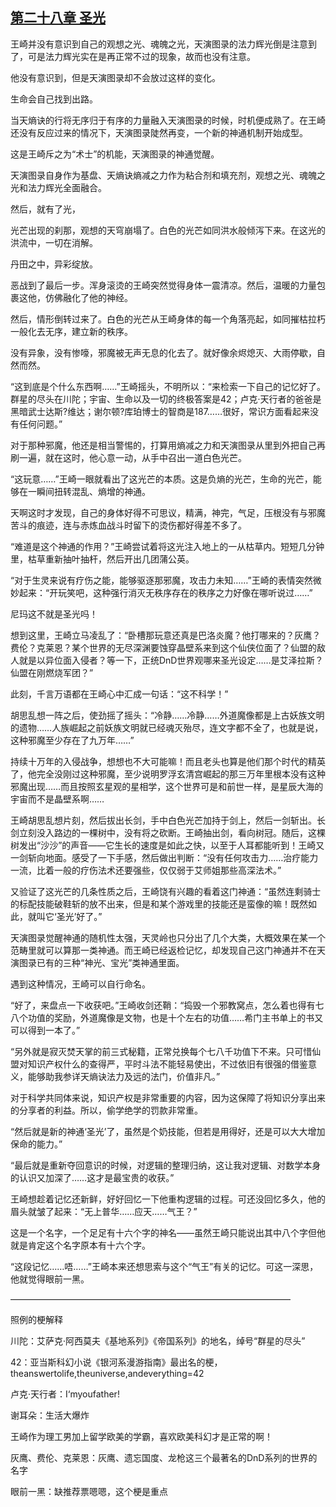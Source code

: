 ## [第二十八章 圣光](https://www.xxbiquge.com/11_11207/8831915.html)


  王崎并没有意识到自己的观想之光、魂魄之光，天演图录的法力辉光倒是注意到了，可是法力辉光实在是再正常不过的现象，故而也没有注意。

  他没有意识到，但是天演图录却不会放过这样的变化。

  生命会自己找到出路。

  当天熵诀的行将无序归于有序的力量融入天演图录的时候，时机便成熟了。在王崎还没有反应过来的情况下，天演图录陡然再变，一个新的神通机制开始成型。

  这是王崎斥之为“术士”的机能，天演图录的神通觉醒。

  天演图录自身作为基盘、天熵诀熵减之力作为粘合剂和填充剂，观想之光、魂魄之光和法力辉光全面融合。

  然后，就有了光，

  光芒出现的刹那，观想的天穹崩塌了。白色的光芒如同洪水般倾泻下来。在这光的洪流中，一切在消解。

  丹田之中，异彩绽放。

  恶战到了最后一步。浑身滚烫的王崎突然觉得身体一震清凉。然后，温暖的力量包裹这他，仿佛融化了他的神经。

  然后，情形倒转过来了。白色的光芒从王崎身体的每一个角落亮起，如同摧枯拉朽一般化去无序，建立新的秩序。

  没有异象，没有惨嚎，邪魔被无声无息的化去了。就好像余烬熄灭、大雨停歇，自然而然。

  “这到底是个什么东西啊……”王崎摇头，不明所以：“来检索一下自己的记忆好了。群星的尽头在川陀；宇宙、生命以及一切的终极答案是42；卢克·天行者的爸爸是黑暗武士达斯?维达；谢尔顿?库珀博士的智商是187……很好，常识方面看起来没有任何问题。”

  对于那种邪魔，他还是相当警惕的，打算用熵减之力和天演图录从里到外把自己再刷一遍，就在这时，他心意一动，从手中召出一道白色光芒。

  “这玩意……”王崎一眼就看出了这光芒的本质。这是负熵的光芒，生命的光芒，能够在一瞬间扭转混乱、熵增的神通。

  天啊这时才发现，自己的身体好得不可思议，精满，神完，气足，压根没有与邪魔苦斗的痕迹，连与赤炼血战斗时留下的烫伤都好得差不多了。

  “难道是这个神通的作用？”王崎尝试着将这光注入地上的一从枯草内。短短几分钟里，枯草重新抽叶抽杆，然后开出几团蒲公英。

  “对于生灵来说有疗伤之能，能够驱逐那邪魔，攻击力未知……”王崎的表情突然微妙起来：“开玩笑吧，这种强行消灭无秩序存在的秩序之力好像在哪听说过……”

  尼玛这不就是圣光吗！

  想到这里，王崎立马凌乱了：“卧槽那玩意还真是巴洛炎魔？他打哪来的？灰鹰？费伦？克莱恩？某个世界的无尽深渊要蚀穿晶壁系来到这个仙侠位面了？仙盟的敌人就是以异位面入侵者？等一下，正统DnD世界观哪来圣光设定……是艾泽拉斯？仙盟在刚燃烧军团？”

  此刻，千言万语都在王崎心中汇成一句话：“这不科学！”

  胡思乱想一阵之后，使劲摇了摇头：“冷静……冷静……外道魔像都是上古妖族文明的遗物……人族崛起之前妖族文明就已经魂灭殆尽，连文字都不全了，也就是说，这种邪魔至少存在了九万年……”

  持续十万年的入侵战争，想想也不大可能嘛！而且老头也算是他们那个时代的精英了，他完全没刚过这种邪魔，至少说明罗浮玄清宫崛起的那三万年里根本没有这种邪魔出现……而且按照玄星观的星相学，这个世界可是和前世一样，是星辰大海的宇宙而不是晶壁系啊……

  王崎胡思乱想片刻，然后拔出长剑，手中白色光芒加持于剑上，然后一剑斩出。长剑立刻没入路边的一棵树中，没有将之砍断。王崎抽出剑，看向树冠。随后，这棵树发出“沙沙”的声音——它生长的速度是如此之快，以至于人耳都能听到！王崎又一剑斩向地面。感受了一下手感，然后做出判断：“没有任何攻击力……治疗能力一流，比着一般的疗伤法术还要强些，仅仅弱于艾师姐那些高深法术。”

  又验证了这光芒的几条性质之后，王崎饶有兴趣的看着这门神通：“虽然连剩骑士的标配技能破鞋斩的放不出来，但是和某个游戏里的技能还是蛮像的嘛！既然如此，就叫它‘圣光’好了。”

  天演图录觉醒神通的随机性太强，天灵岭也只分出了几个大类，大概效果在某一个范畴里就可以算那一类神通。而王崎已经返检记忆，却发现自己这门神通并不在天演图录已有的三种“神光、宝光”类神通里面。

  遇到这种情况，王崎可以自行命名。

  “好了，来盘点一下收获吧。”王崎收剑还鞘：“捣毁一个邪教窝点，怎么着也得有七八个功值的奖励，外道魔像是文物，也是十个左右的功值……希门主书单上的书又可以得到一本了。”

  “另外就是寂灭焚天掌的前三式秘籍，正常兑换每个七八千功值下不来。只可惜仙盟对知识产权什么的查得严，平时斗法不能轻易使出，不过依旧有很强的借鉴意义，能够助我参详天熵诀法力及远的法门，价值非凡。”

  对于科学共同体来说，知识产权是非常重要的内容，因为这保障了将知识分享出来的分享者的利益。所以，偷学绝学的罚款非常重。

  “然后就是新的神通‘圣光’了，虽然是个奶技能，但若是用得好，还是可以大大增加保命的能力。”

  “最后就是重新夺回意识的时候，对逻辑的整理归纳，这让我对逻辑、对数学本身的认识又加深了……这才是最宝贵的收获。”

  王崎想趁着记忆还新鲜，好好回忆一下他重构逻辑的过程。可还没回忆多久，他的眉头就皱了起来：“无上普华……应天……气王？”

  这是一个名字，一个足足有十六个字的神名——虽然王崎只能说出其中八个字但他就是肯定这个名字原本有十六个字。

  “这段记忆……唔……”王崎本来还想思索与这个“气王”有关的记忆。可这一深思，他就觉得眼前一黑。

  ————————————————————————————————

  照例的梗解释

  川陀：艾萨克·阿西莫夫《基地系列》《帝国系列》的地名，绰号“群星的尽头”

  42：亚当斯科幻小说《银河系漫游指南》最出名的梗，theanswertolife,theuniverse,andeverything=42

  卢克·天行者：I‘myoufather!

  谢耳朵：生活大爆炸

  王崎作为理工男加上留学欧美的学霸，喜欢欧美科幻才是正常的啊！

  灰鹰、费伦、克莱恩：灰鹰、遗忘国度、龙枪这三个最著名的DnD系列的世界的名字

  眼前一黑：缺推荐票嗯嗯，这个梗是重点

